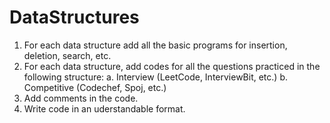 # DataStructures

1. For each data structure add all the basic programs for insertion, deletion, search, etc.
2. For each data structure, add codes for all the questions practiced in the following structure:
	a. Interview (LeetCode, InterviewBit, etc.)
	b. Competitive (Codechef, Spoj, etc.)
3. Add comments in the code.
4. Write code in an uderstandable format.

